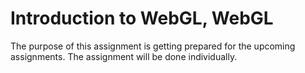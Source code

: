 # Introduction to WebGL, WebGL
The purpose of this assignment is getting prepared for the upcoming assignments. The assignment will be done individually.
